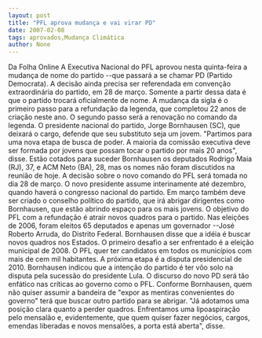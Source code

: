 ```yaml
---
layout: post
title: "PFL aprova mudança e vai virar PD"
date: 2007-02-08
tags: aprovados,Mudança Climática
author: None
---
```

Da Folha Online
A Executiva Nacional do PFL aprovou nesta quinta-feira a mudança de nome do partido --que passará a se chamar PD (Partido Democrata). A decisão ainda precisa ser referendada em convenção extraordinária do partido, em 28 de março. Somente a partir dessa data é que o partido trocará oficialmente de nome.
A mudança da sigla é o primeiro passo para a refundação da legenda, que completou 22 anos de criação neste ano. O segundo passo será a renovação no comando da legenda. O presidente nacional do partido, Jorge Bornhausen (SC), que deixará o cargo, defende que seu substituto seja um jovem. \"Partimos para uma nova etapa de busca de poder. A maioria da comissão executiva deve ser formada por jovens que possam tocar o partido por mais 20 anos\", disse.
Estão cotados para suceder Bornhausen os deputados Rodrigo Maia (RJ), 37, e ACM Neto (BA), 28, mas os nomes não foram discutidos na reunião de hoje. A decisão sobre o novo comando do PFL será tomada no dia 28 de março.
O novo presidente assume interinamente até dezembro, quando haverá o congresso nacional do partido. Em março também deve ser criado o conselho político do partido, que irá abrigar dirigentes como Bornhausen, que estão abrindo espaço para os mais jovens.
O objetivo do PFL com a refundação é atrair novos quadros para o partido. Nas eleições de 2006, foram eleitos 65 deputados e apenas um governador --José Roberto Arruda, do Distrito Federal. Bornhausen disse que a idéia é buscar novos quadros nos Estados.
O primeiro desafio a ser enfrentado é a eleição municipal de 2008. O PFL quer ter candidatos em todos os municípios com mais de cem mil habitantes. A próxima etapa é a disputa presidencial de 2010. Bornhausen indicou que a intenção do partido é ter vôo solo na disputa pela sucessão do presidente Lula. 
O discurso do novo PD será tão enfático nas críticas ao governo como o PFL. Conforme Bornhausen, quem não quiser assumir a bandeira de \"expor as mentiras convenientes do governo\" terá que buscar outro partido para se abrigar. \"Já adotamos uma posição clara quanto a perder quadros. Enfrentamos uma lipoaspiração pelo mensalão e, evidentemente, que quem quiser fazer negócios, cargos, emendas liberadas e novos mensalões, a porta está aberta\", disse. 